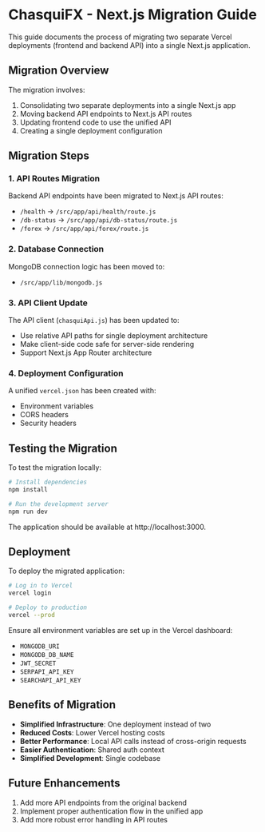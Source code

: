 # ChasquiFX - Next.js Migration Guide

This guide documents the process of migrating two separate Vercel deployments (frontend and backend API) into a single Next.js application.

## Migration Overview

The migration involves:

1. Consolidating two separate deployments into a single Next.js app
2. Moving backend API endpoints to Next.js API routes
3. Updating frontend code to use the unified API
4. Creating a single deployment configuration

## Migration Steps

### 1. API Routes Migration

Backend API endpoints have been migrated to Next.js API routes:

- `/health` → `/src/app/api/health/route.js`
- `/db-status` → `/src/app/api/db-status/route.js`
- `/forex` → `/src/app/api/forex/route.js`

### 2. Database Connection

MongoDB connection logic has been moved to:

- `/src/app/lib/mongodb.js`

### 3. API Client Update

The API client (`chasquiApi.js`) has been updated to:

- Use relative API paths for single deployment architecture
- Make client-side code safe for server-side rendering
- Support Next.js App Router architecture

### 4. Deployment Configuration

A unified `vercel.json` has been created with:

- Environment variables
- CORS headers
- Security headers

## Testing the Migration

To test the migration locally:

```bash
# Install dependencies
npm install

# Run the development server
npm run dev
```

The application should be available at http://localhost:3000.

## Deployment

To deploy the migrated application:

```bash
# Log in to Vercel
vercel login

# Deploy to production
vercel --prod
```

Ensure all environment variables are set up in the Vercel dashboard:

- `MONGODB_URI`
- `MONGODB_DB_NAME`
- `JWT_SECRET`
- `SERPAPI_API_KEY`
- `SEARCHAPI_API_KEY`

## Benefits of Migration

- **Simplified Infrastructure**: One deployment instead of two
- **Reduced Costs**: Lower Vercel hosting costs
- **Better Performance**: Local API calls instead of cross-origin requests
- **Easier Authentication**: Shared auth context
- **Simplified Development**: Single codebase

## Future Enhancements

1. Add more API endpoints from the original backend
2. Implement proper authentication flow in the unified app
3. Add more robust error handling in API routes
